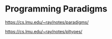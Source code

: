 # Programming Paradigms
https://cs.lmu.edu/~ray/notes/paradigms/

https://cs.lmu.edu/~ray/notes/pltypes/
